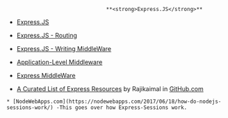                                     **<strong>Express.JS</strong>**
                                    
   * [Express.JS](http://expressjs.com/)
   
   * [Express.JS - Routing](http://expressjs.com/en/guide/routing.html)
   
   * [Express.JS - Writing MiddleWare](http://expressjs.com/en/guide/writing-middleware.html)
   
   * [Application-Level Middleware](http://expressjs.com/en/guide/using-middleware.html#middleware.application)
   
   * [Express MiddleWare](https://expressjs.com/en/resources/middleware.html)
   
   * [A Curated List of Express Resources](https://github.com/rajikaimal/awesome-express) by Rajikaimal in [GitHub.com](www.github.com)
   
    * [NodeWebApps.com](https://nodewebapps.com/2017/06/18/how-do-nodejs-sessions-work/) -This goes over how Express-Sessions work.  

